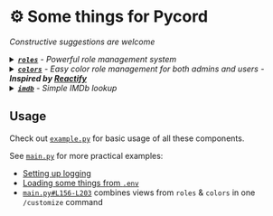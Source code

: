# ⚙️ Some things for Pycord
*Constructive suggestions are welcome*

<details>
  <summary><i><a href="cogs/roles.py"><b><code>roles</code></b></a> - Powerful role management system</i></summary>

  - Give users a simple role management UI
  - Define multiple commands/menus at runtime
  - Allow only a single role per menu (e.g. for letting the user choose a role icon role)
  - To use, see [`main.py#L4-L117`](main.py#L4-L117) for how to define menus, then import roles and call `roles.Roles()`
  - This will register at least 1 new command based on the settings provided
  ```python
  from cogs import roles
  role_settings = { ... }
  roles.Roles(bot, role_settings)
  ```
<div>
  <img width=300 src="https://user-images.githubusercontent.com/20311086/204404664-07412de2-a306-42ec-b39c-5b7479b6c3d1.png" />
  <img width=300 src="https://user-images.githubusercontent.com/20311086/204404999-318706f3-36f2-434e-bf1d-f983e4ee345c.png" />

</div>
</details>
<details>
  <summary><i><a href="cogs/colors.py"><b><code>colors</code></b></a> - Easy color role management for both admins and users - <b>Inspired by <a href="https://fluxpoint.dev/reactify">Reactify</a></b></i></summary>

  - Admins can easily define new color roles by prefixing them with `[C]` (or change the prefix)
  - The cog will build a simple menu for users based on these rules
  - To use, simply add some color roles to your server, then import & add the cog
  - This will register `/colors`
```python
from cogs import colors
bot.add_cog(colors.Colors(bot, "[C]"))
```
<img width=400 src="https://user-images.githubusercontent.com/20311086/201162102-163788cd-9231-4cfe-81a9-661c24b7a22a.png" />
</details>
<details>
  <summary><i><a href="cogs/imdb.py"><b><code>imdb</code></b></a> - Simple IMDb lookup</i></summary>
  
  - Consider building a local sqlite database using [`imdb-dataset.sh`](imdb-dataset.sh), as this will speed things up considerably
  - Search by name or provide an ID
  - To use, just import and add the cog
  - This will register `/imdb`
  ```python
  from cogs import imdb
  bot.add_cog(imdb.Imdb(bot))
  ```
<img width=500 src="https://user-images.githubusercontent.com/20311086/204405345-07660af7-245b-4115-813e-db56570b51c1.png" />
<br>
<img width=300 src="https://user-images.githubusercontent.com/20311086/204405505-507a406d-8125-4fdc-b0cb-709a9b32d0fa.png" />
<img width=300 src="https://user-images.githubusercontent.com/20311086/204405847-f88bd9c7-fc9f-4a8d-9042-55a530b13d28.png" />
</details>

## Usage
Check out [`example.py`](example.py) for basic usage of all these components.

See [`main.py`](main.py) for more practical examples:
- [Setting up logging](main.py#L123-L134)
- [Loading some things from `.env`](main.py#L136-L139)
- [`main.py#L156-L203`](main.py#L156-L203) combines views from `roles` & `colors` in one `/customize` command
# 

